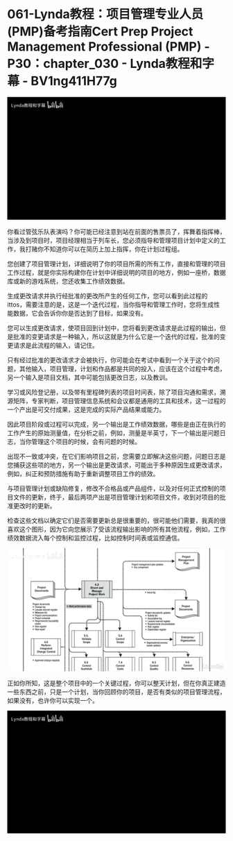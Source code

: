 # 061-Lynda教程：项目管理专业人员(PMP)备考指南Cert Prep Project Management Professional (PMP) - P30：chapter_030 - Lynda教程和字幕 - BV1ng411H77g

![](img/0ad8f93c576e8132aa7a8e5db7d1ef8a_0.png)

你看过管弦乐队表演吗？你可能已经注意到站在前面的售票员了，挥舞着指挥棒，当涉及到项目时，项目经理相当于列车长，您必须指导和管理项目计划中定义的工作，我打赌你不知道你可以在简历上加上指挥，你在计划过程组。

您创建了项目管理计划，详细说明了你的项目所需的所有工作，直接和管理的项目工作过程，就是你实际构建你在计划中详细说明的项目的地方，例如一座桥，数据库或新的游戏系统，您还收集工作绩效数据。

生成更改请求并执行经批准的更改所产生的任何工作，您可以看到此过程的ittos，需要注意的是，这是一个迭代过程，当你指导和管理工作时，您将生成性能数据，它会告诉你你是否达到了目标，如果没有。

您可以生成更改请求，使项目回到计划中，您将看到更改请求是此过程的输出，但是批准的变更请求是一种输入，所以这就是为什么它是一个迭代的过程，批准的变更请求是此流程的输入，请记住。

只有经过批准的更改请求才会被执行，你可能会在考试中看到一个关于这个的问题，其他输入，项目管理，计划和作品都是共同的投入，应该在这个过程中考虑，另一个输入是项目文档，其中可能包括更改日志，以及教训。

学习或风险登记册，以及带有里程碑列表的项目时间表，除了项目沟通和需求，溯源矩阵，专家判断，项目管理信息系统和会议都是通用的工具和技术，这一过程的一个产出是可交付成果，这是完成的实际产品结果或能力。

因此项目阶段或过程可以完成，另一个输出是工作绩效数据，哪些是由正在执行的工作产生的原始测量值，在分析之前，例如，测量是半英寸，下一个输出是问题日志，当你管理这个项目的时候，会有问题的时候。

出现不一致或冲突，在它们影响项目之前，您需要立即解决这些问题，问题日志是您捕获这些项的地方，另一个输出是更改请求，可能出于多种原因生成更改请求，例如，纠正和预防措施有助于重新调整项目工作的绩效。

与项目管理计划或缺陷修复，修改不合格品或产品组件，以及对任何正式控制的项目文件的更新，终于，最后两项产出是项目管理计划和项目文件，收到对项目的批准更改时的更新。

检查这些文档以确定它们是否需要更新总是很重要的，很可能他们需要，我真的很喜欢这个图形，因为它向您展示了受该流程输出影响的所有其他流程，例如，工作绩效数据流入每个控制和监控过程，比如控制时间表或监控通信。



![](img/0ad8f93c576e8132aa7a8e5db7d1ef8a_2.png)

正如你所知，这是整个项目中的一个关键过程，你可以整天计划，但在你真正建造一些东西之前，只是一个计划，当你回顾你的项目，是否有类似的项目管理流程，如果没有，也许你可以实现一个。



![](img/0ad8f93c576e8132aa7a8e5db7d1ef8a_4.png)